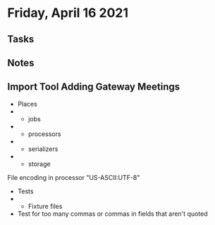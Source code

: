 # Friday, April 16 2021

## Tasks

## Notes
## Import Tool Adding Gateway Meetings
* Places
* * jobs
* * processors
* * serializers
* * storage

File encoding in processor "US-ASCII:UTF-8"

* Tests
* * Fixture files
* Test for too many commas or commas in fields that aren't quoted